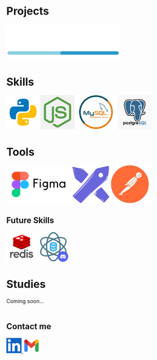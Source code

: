 # Projects
<a href="https://github.com/DevWare-C/TaskDev">
  <img src="src/devware_logo.png" alt="DaveWare" width='300'>
</a>
<br>

# Skills
<img src="src/python.png" alt="Python" width="90"/><img src="src/nodejs.png" alt="Node.js" width="90" />
<img src="src/mysql.png" alt="MySQL" width="110"/><img src="src/postgresql.png" alt="PostgreSQL" width="90" /> <br>

# Tools
<img src="src/figma.png" alt="Figma" width="170"/> <img src="src/excalidraw2.png" alt="Excalidraw" width="98"/> <img src="src/postman.png" alt="PostMan" width="100"/>

## Future Skills
<img src="src/redis.png" alt="Redis" width='80'>  <a href="https://discord.gg/Re9T7AW7"><img src="src/data_science.png" alt="Data Science" width='80'></a>

# Studies
Coming soon...
<br><br>
## Contact me
<a href="https://www.linkedin.com/in/maximiliano-zonta/">
  <img src="src/linkedin.png" alt="LinkedIn" width='40'>
</a>
<a href="mailto:Max_Zta@hotmail.com">
  <img src="src/gmail.png" alt="Gmail" width='44'>
</a>
